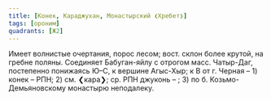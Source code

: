 ```yaml
---
title: [Конек, Караджухан, Монастырский ❮Хребет❯]
tags: [ороним]
quadrants: [Ж2]
---
```


Имеет волнистые очертания, порос лесом; вост. склон более крутой, на гребне
поляны. Соединяет Бабуган-яйлу с отрогом масс. Чатыр-Даг, постепенно понижаясь
Ю–С, к вершине Агыс-Хыр; к В от г. Черная – 1) конек – РПН; 2) см.
❮кара❯; ср. РПН джуконь – ; 3) по б. Козьмо-Демьяновскому монастырю
неподалеку.
